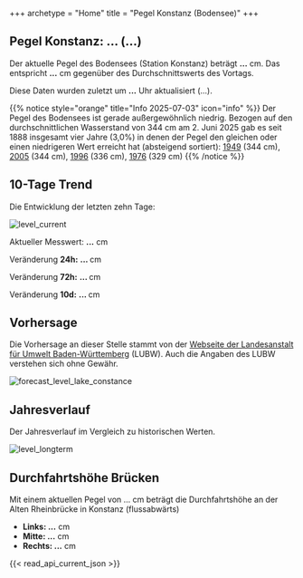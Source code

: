 +++
archetype = "Home"
title = "Pegel Konstanz (Bodensee)"
+++

<h2>Pegel Konstanz: <span id="website_api_current_level_head">...</span> (<span id="website_api_change_vs_yesterday_head">...</span>)</h2>

Der aktuelle Pegel des Bodensees (Station Konstanz) beträgt <b><span id="website_api_current_level">...</span></b> cm. Das entspricht <b><span id="website_api_change_vs_yesterday">...</span></b> cm gegenüber des Durchschnittswerts des Vortags.

Diese Daten wurden zuletzt um <b><span id=website_api_mostrecent_time>...</span></b> Uhr aktualisiert (<span id=website_api_mostrecent_date>...</span>).

{{% notice style="orange" title="Info 2025-07-03" icon="info" %}}
Der Pegel des Bodensees ist gerade außergewöhnlich niedrig. Bezogen auf den durchschnittlichen Wasserstand von 344 cm am 2. Juni 2025 gab es seit 1888 insgesamt vier Jahre (3,0%) in denen der Pegel den gleichen oder einen niedrigeren Wert erreicht hat (absteigend sortiert): [1949](https://www.pegel-konstanz.de/01_historische_daten/1940-1949/index.html#1949) (344 cm), [2005](https://www.pegel-konstanz.de/01_historische_daten/2000-2009/index.html#2005) (344 cm), [1996](https://www.pegel-konstanz.de/01_historische_daten/1990-1999/index.html#1996) (336 cm), [1976](https://www.pegel-konstanz.de/01_historische_daten/1970-1979/index.html#1976) (329 cm)
{{% /notice %}}

## 10-Tage Trend

Die Entwicklung der letzten zehn Tage:

![level_current](https://pegel-konstanz-for-website.s3.eu-central-1.amazonaws.com/graph/current/de/current_DE.png)

Aktueller Messwert: <b><span id=website_api_current_level_d1>...</span></b> cm

Veränderung **24h:** <b><span id=website_api_change_24h>...</span> </b> cm

Veränderung **72h:** <b><span id=website_api_change_72h>...</span> </b> cm

Veränderung **10d:** <b><span id=website_api_change_10d>...</span> </b> cm

## Vorhersage

Die Vorhersage an dieser Stelle stammt von der [Webseite der Landesanstalt für Umwelt Baden-Württemberg](https://www.hvz.baden-wuerttemberg.de/pegel.html?id=00007) (LUBW). Auch die Angaben des LUBW verstehen sich ohne Gewähr.

![forecast_level_lake_constance](https://www.hvz.baden-wuerttemberg.de/gifs/00007-2001.GIF)


## Jahresverlauf

Der Jahresverlauf im Vergleich zu historischen Werten.

![level_longterm](https://pegel-konstanz-for-website.s3.eu-central-1.amazonaws.com/graph/longterm/de/longterm_DE.png)


## Durchfahrtshöhe Brücken

Mit einem aktuellen Pegel von <span id=website_api_current_level_bridge>...</span> cm beträgt die Durchfahrtshöhe an der Alten Rheinbrücke in Konstanz (flussabwärts)

<ul>
  <li><b>Links: <span id="website_api_bridge_kn_left">...</span></b> cm</li>
  <li><b>Mitte: <span id="website_api_bridge_kn_center">...</span></b> cm</li>
  <li><b>Rechts: <span id="website_api_bridge_kn_right">...</span></b> cm</li>
</ul>

{{< read_api_current_json >}}

<style>
    span a[rel="me"] {
        display: none;
    }
</style>
<span> <a rel="me" href="https://mastodon.social/@pegelkonstanz">Mastodon</a></span>